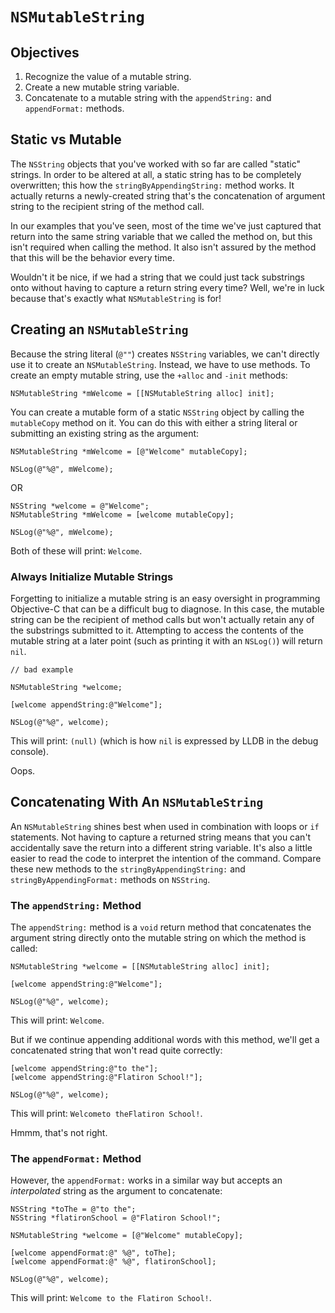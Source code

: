 # `NSMutableString`

## Objectives

1. Recognize the value of a mutable string.
2. Create a new mutable string variable.
3. Concatenate to a mutable string with the `appendString:` and `appendFormat:` methods.

## Static vs Mutable

The `NSString` objects that you've worked with so far are called "static" strings. In order to be altered at all, a static string has to be completely overwritten; this how the `stringByAppendingString:` method works. It actually returns a newly-created string that's the concatenation of argument string to the recipient string of the method call. 

In our examples that you've seen, most of the time we've just captured that return into the same string variable that we called the method on, but this isn't required when calling the method. It also isn't assured by the method that this will be the behavior every time.

Wouldn't it be nice, if we had a string that we could just tack substrings onto without having to capture a return string every time? Well, we're in luck because that's exactly what `NSMutableString` is for!

## Creating an `NSMutableString`

Because the string literal (`@""`) creates `NSString` variables, we can't directly use it to create an `NSMutableString`. Instead, we have to use methods. To create an empty mutable string, use the `+alloc` and `-init` methods:

```objc
NSMutableString *mWelcome = [[NSMutableString alloc] init];
```
You can create a mutable form of a static `NSString` object by calling the `mutableCopy` method on it. You can do this with either a string literal or submitting an existing string as the argument:

```objc
NSMutableString *mWelcome = [@"Welcome" mutableCopy];

NSLog(@"%@", mWelcome);
```
OR

```objc
NSString *welcome = @"Welcome";
NSMutableString *mWelcome = [welcome mutableCopy];

NSLog(@"%@", mWelcome);
```
Both of these will print: `Welcome`.

### Always Initialize Mutable Strings

Forgetting to initialize a mutable string is an easy oversight in programming Objective-C that can be a difficult bug to diagnose. In this case, the mutable string can be the recipient of method calls but won't actually retain any of the substrings submitted to it. Attempting to access the contents of the mutable string at a later point (such as printing it with an `NSLog()`) will return `nil`.

```objc
// bad example

NSMutableString *welcome;

[welcome appendString:@"Welcome"];

NSLog(@"%@", welcome);
```
This will print: `(null)` (which is how `nil` is expressed by LLDB in the debug console).

Oops.

## Concatenating With An `NSMutableString`

An `NSMutableString` shines best when used in combination with loops or `if` statements. Not having to capture a returned string means that you can't accidentally save the return into a different string variable. It's also a little easier to read the code to interpret the intention of the command. Compare these new methods to the `stringByAppendingString:` and `stringByAppendingFormat:` methods on `NSString`.

### The `appendString:` Method

The `appendString:` method is a `void` return method that concatenates the argument string directly onto the mutable string on which the method is called:

```objc
NSMutableString *welcome = [[NSMutableString alloc] init];

[welcome appendString:@"Welcome"];

NSLog(@"%@", welcome);
```
This will print: `Welcome`.

But if we continue appending additional words with this method, we'll get a concatenated string that won't read quite correctly:

```objc
[welcome appendString:@"to the"];
[welcome appendString:@"Flatiron School!"];

NSLog(@"%@", welcome);
```
This will print: `Welcometo theFlatiron School!`.

Hmmm, that's not right.

### The `appendFormat:` Method

However, the `appendFormat:` works in a similar way but accepts an *interpolated* string as the argument to concatenate:

```objc
NSString *toThe = @"to the";
NSString *flatironSchool = @"Flatiron School!";

NSMutableString *welcome = [@"Welcome" mutableCopy];

[welcome appendFormat:@" %@", toThe];
[welcome appendFormat:@" %@", flatironSchool];

NSLog(@"%@", welcome);
```
This will print: `Welcome to the Flatiron School!`.

